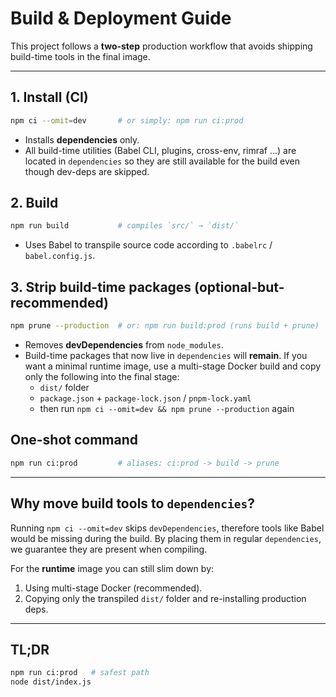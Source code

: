 # Build & Deployment Guide

This project follows a **two-step** production workflow that avoids shipping build-time tools in the final image.

---

## 1. Install (CI)

```bash
npm ci --omit=dev       # or simply: npm run ci:prod
```

- Installs **dependencies** only.
- All build-time utilities (Babel CLI, plugins, cross-env, rimraf …) are located in `dependencies` so they are still available for the build even though dev-deps are skipped.

## 2. Build

```bash
npm run build           # compiles `src/` → `dist/`
```

- Uses Babel to transpile source code according to `.babelrc` / `babel.config.js`.

## 3. Strip build-time packages (optional-but-recommended)

```bash
npm prune --production  # or: npm run build:prod (runs build + prune)
```

- Removes **devDependencies** from `node_modules`.
- Build-time packages that now live in `dependencies` will **remain**. If you want a minimal runtime image, use a multi-stage Docker build and copy only the following into the final stage:
  - `dist/` folder
  - `package.json` + `package-lock.json` / `pnpm-lock.yaml`
  - then run `npm ci --omit=dev && npm prune --production` again

## One-shot command

```bash
npm run ci:prod         # aliases: ci:prod -> build -> prune
```

---

## Why move build tools to `dependencies`?

Running `npm ci --omit=dev` skips `devDependencies`, therefore tools like Babel would be missing during the build. By placing them in regular `dependencies`, we guarantee they are present when compiling.

For the **runtime** image you can still slim down by:

1. Using multi-stage Docker (recommended).
2. Copying only the transpiled `dist/` folder and re-installing production deps.

---

## TL;DR

```bash
npm run ci:prod   # safest path
node dist/index.js
```
